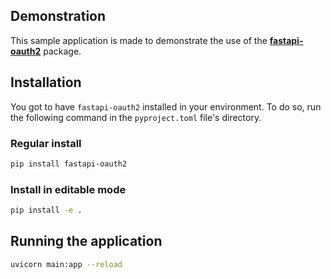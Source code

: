## Demonstration

This sample application is made to demonstrate the use of the [**fastapi-oauth2**](./fastapi_oauth2) package.

## Installation

You got to have `fastapi-oauth2` installed in your environment. To do so, run the following command in
the `pyproject.toml` file's directory.

### Regular install

```bash
pip install fastapi-oauth2
```

### Install in editable mode

```bash
pip install -e .
```

## Running the application

```bash
uvicorn main:app --reload
```

